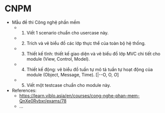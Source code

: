 # CNPM
- Mẫu đề thi Công nghệ phần mềm
  * 1. Viết 1 scenario chuẩn cho usercase này.
  * 2. Trích và vẽ biểu đồ các lớp thực thể của toàn bộ hệ thống.
  * 3. Thiết kế tĩnh: thiết kế giao diện và vẽ biểu đồ lớp MVC chi tiết cho module (View, Control, Model).
  * 4. Thiết kế động: vẽ biểu đồ tuần tự mô tả tuần tự hoạt động của module (Object, Message, Time). [|--O, O, _O_]
  * 5. Viết một testcase chuẩn cho module này.
- References:
  * https://learn.viblo.asia/en/courses/cong-nghe-phan-mem-QnXe0Rvbxr/exams/78
  * ...
